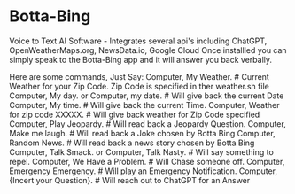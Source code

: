 # Botta-Bing
Voice to Text AI Software - Integrates several api's including ChatGPT, OpenWeatherMaps.org, NewsData.io, Google Cloud
Once installled you can simply speak to the Botta-Bing app and it will answer you back verbally.

Here are some commands, Just Say:
Computer, My Weather. # Current Weather for your Zip Code. Zip Code is specified in ther weather.sh file 
Computer, My day. or Computer, my date. # Will give back the current Date 
Computer, My time. # Will give back the current Time.
Computer, Weather for zip code XXXXX. # Will give back weather for Zip Code specified 
Computer, Play Jeopardy. # Will read back a Jeopardy Question.
Computer, Make me laugh. # Will read back a Joke chosen by Botta Bing
Computer, Random News. # Will read back a news story chosen by Botta Bing
Computer, Talk Smack. or Computer, Talk Nasty. # Will say something to repel.
Computer, We Have a Problem. # Will Chase someone off. 
Computer, Emergency Emergency. # Will play an Emergency Notification.
Computer, {Incert your Question}. # Will reach out to ChatGPT for an Answer
